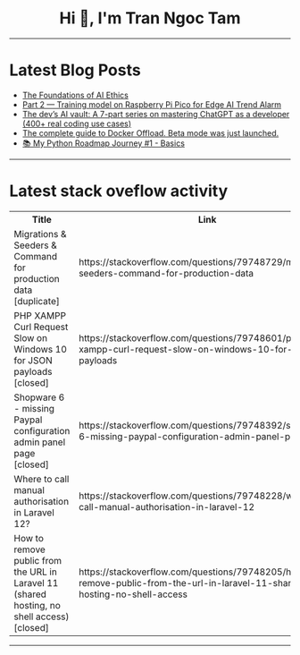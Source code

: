 <h1 align="center">Hi 👋, I'm Tran Ngoc Tam</h1>

---

# Latest Blog Posts 
<!-- BLOG-POST-LIST:START -->
- [The Foundations of AI Ethics](https://dev.to/rawveg/the-foundations-of-ai-ethics-35an)
- [Part 2 — Training model on Raspberry Pi Pico for Edge AI Trend Alarm](https://dev.to/ertugrulmutlu/part-2-training-model-on-raspberry-pi-pico-for-edge-ai-trend-alarm-9gf)
- [The dev’s AI vault: A 7-part series on mastering ChatGPT as a developer &lpar;400+ real coding use cases&rpar;](https://dev.to/dev_tips/the-devs-ai-vault-a-7-part-series-on-mastering-chatgpt-as-a-developer-400-real-coding-use-cases-19a4)
- [The complete guide to Docker Offload. Beta mode was just launched.](https://dev.to/dev_tips/the-complete-guide-to-docker-offload-beta-mode-was-just-launched-1ik8)
- [📚 My Python Roadmap Journey #1 - Basics](https://dev.to/polakk0/my-python-roadmap-journey-1-basics-i9c)
<!-- BLOG-POST-LIST:END -->

---

# Latest stack oveflow activity
<table>
  <tr><th>Title</th><th>Link</th></tr>
  <!-- STACKOVERFLOW:START --><tr><td>Migrations &amp; Seeders &amp; Command for production data [duplicate]</td><td>https://stackoverflow.com/questions/79748729/migrations-seeders-command-for-production-data</td></tr><tr><td>PHP XAMPP Curl Request Slow on Windows 10 for JSON payloads [closed]</td><td>https://stackoverflow.com/questions/79748601/php-xampp-curl-request-slow-on-windows-10-for-json-payloads</td></tr><tr><td>Shopware 6 - missing Paypal configuration admin panel page [closed]</td><td>https://stackoverflow.com/questions/79748392/shopware-6-missing-paypal-configuration-admin-panel-page</td></tr><tr><td>Where to call manual authorisation in Laravel 12?</td><td>https://stackoverflow.com/questions/79748228/where-to-call-manual-authorisation-in-laravel-12</td></tr><tr><td>How to remove public from the URL in Laravel 11 &lpar;shared hosting, no shell access&rpar; [closed]</td><td>https://stackoverflow.com/questions/79748205/how-to-remove-public-from-the-url-in-laravel-11-shared-hosting-no-shell-access</td></tr><!-- STACKOVERFLOW:END -->
</table>

---


